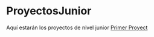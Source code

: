 # ProyectosJunior
Aquí estarán los proyectos de nivel junior
[Primer Proyect](https://masterdevss.github.io/ProyectosJunior/1-stats-preview-card-component-main/)
